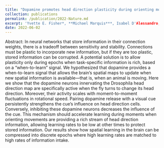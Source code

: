 ```yaml
---
title: "Dopamine promotes head direction plasticity during orienting movements"
collection: publications
permalink: /publication/2022-Nature.md
excerpt: 'Yvette E. Fisher*, **Michael Marquis***, Isabel D'Alessandro, Rachel I. Wilson. Under Review (2022). \*Co-first authors'
date: 2022-06-02
---
```

Abstract: In neural networks that store information in their connection weights, there is a tradeoff between sensitivity and stability. Connections must be plastic to incorporate new information, but if they are too plastic, stored information can be corrupted. A potential solution is to allow plasticity only during epochs when task-specific information is rich, based on a “when-to-learn” signal. We hypothesized that dopamine provides a when-to-learn signal that allows the brain’s spatial maps to update when new spatial information is available—that is, when an animal is moving. Here we show that the dopamine neurons innervating the Drosophila head direction map are specifically active when the fly turns to change its head direction. Moreover, their activity scales with moment-to-moment fluctuations in rotational speed. Pairing dopamine release with a visual cue persistently strengthens the cue’s influence on head direction cells. Conversely, inhibiting these dopamine neurons decreases the influence of the cue. This mechanism should accelerate learning during moments when orienting movements are providing a rich stream of head direction information, allowing learning rates to be low at other times to protect stored information. Our results show how spatial learning in the brain can be compressed into discrete epochs where high learning rates are matched to high rates of information intake.
